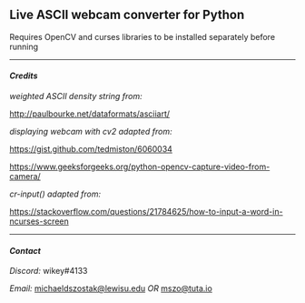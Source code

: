 ## **Live ASCII webcam converter for Python**


Requires OpenCV and curses libraries to be installed separately before running


---


#### ***Credits***


*weighted ASCII density string from:* 

http://paulbourke.net/dataformats/asciiart/


*displaying webcam with cv2 adapted from:*

https://gist.github.com/tedmiston/6060034

https://www.geeksforgeeks.org/python-opencv-capture-video-from-camera/


*cr-input() adapted from:*

https://stackoverflow.com/questions/21784625/how-to-input-a-word-in-ncurses-screen


---


#### ***Contact***

*Discord:*  wikey#4133

*Email:*  michaeldszostak@lewisu.edu  *OR*  mszo@tuta.io
